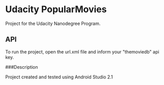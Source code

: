 # Udacity PopularMovies

Project for the Udacity Nanodegree Program.

## API

To run the project, open the url.xml file and inform your "themoviedb" api key.

###Description

Project created and tested using Android Studio 2.1
